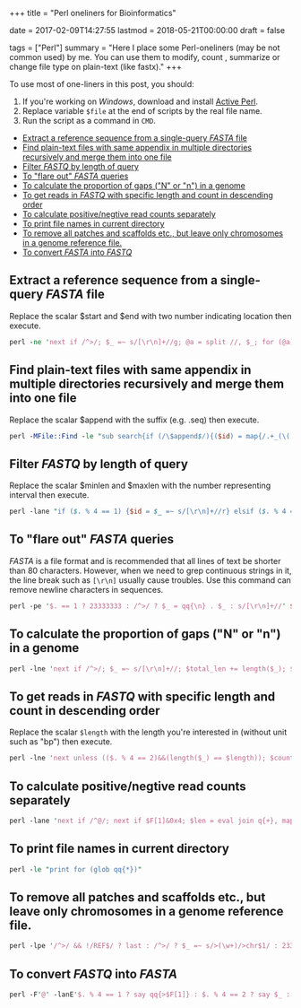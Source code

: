 +++
title = "Perl oneliners for Bioinformatics"

date = 2017-02-09T14:27:55
lastmod = 2018-05-21T00:00:00
draft = false

tags = ["Perl"]
summary = "Here I place some Perl-oneliners (may be not common used) by me. You can use them to modify, count , summarize or change file type on plain-text (like fastx)."
+++

To use most of one-liners in this post, you should:

1. If you're working on *Windows*, download and install [Active Perl](https://www.activestate.com/activeperl/downloads).
2. Replace variable `$file` at the end of scripts by the real file name.
3. Run the script as a command in `CMD`.

- [Extract a reference sequence from a single-query *FASTA* file](#extract-a-reference-sequence-from-a-single-query-fasta-file)
- [Find plain-text files with same appendix in multiple directories recursively and merge them into one file](#find-plain-text-files-with-same-appendix-in-multiple-directories-recursively-and-merge-them-into-one-file)
- [Filter *FASTQ* by length of query](#filter-fastq-by-length-of-query)
- [To "flare out" *FASTA* queries](#to-flare-out-fasta-queries)
- [To calculate the proportion of gaps ("N" or "n") in a genome](#to-calculate-the-proportion-of-gaps-n-or-n-in-a-genome)
- [To get reads in *FASTQ* with specific length and count in descending order](#to-get-reads-in-fastq-with-specific-length-and-count-in-descending-order)
- [To calculate positive/negtive read counts separately](#to-calculate-positivenegtive-read-counts-separately)
- [To print file names in current directory](#to-print-file-names-in-current-directory)
- [To remove all patches and scaffolds etc., but leave only chromosomes in a genome reference file.](#to-remove-all-patches-and-scaffolds-etc-but-leave-only-chromosomes-in-a-genome-reference-file)
- [To convert *FASTA* into *FASTQ*](#to-convert-fasta-into-fastq)

## Extract a reference sequence from a single-query *FASTA* file

Replace the scalar $start and $end with two number indicating location then execute.

```perl
perl -ne 'next if /^>/; $_ =~ s/[\r\n]+//g; @a = split //, $_; for (@a) {$i ++; if(($i >= $start) && ($i <= $end)) {print}}' $file
```

## Find plain-text files with same appendix in multiple directories recursively and merge them into one file

Replace the scalar $append with the suffix (e.g. .seq) then execute.

```perl
perl -MFile::Find -le "sub search{if (/\$append$/){($id) = map{/.+_(\(.+).seq$/} $_; open(SEQ, qq{<}, $File::Find::name) or die qq{Processing:$File::Find::name\n$!\n}; while(<SEQ>) {print MERGE qq{>$id}; print MERGE $_} }} open MERGE, qq{>}, qq{sanger.fa}; find({ wanted => \&search, no_chdir => 1 }, qq{.})" $file
```

## Filter *FASTQ* by length of query

Replace the scalar $minlen and $maxlen with the number representing interval then execute.

```perl
perl -lane "if ($. % 4 == 1) {$id = $_ =~ s/[\r\n]+//r} elsif ($. % 4 == 2) {$seq = $_ =~ s/[\r\n]+//r} elsif ($. % 4 == 3) {$name = $_ =~ s/[\r\n]+//r} else {$qual = $_ =~ s/[\r\n]+//r; print qq{$id\n$seq\n$name\n$qual} if ((length($seq) >= $minlen) && (length($seq) <= $maxlen))}" $file
```

## To "flare out" *FASTA* queries

*FASTA* is a file format and is recommended that all lines of text be shorter than 80 characters.
However, when we need to grep continuous strings in it, the line break such as `[\r\n]` usually cause troubles.
Use this command can remove newline characters in sequences.

```perl
perl -pe '$. == 1 ? 23333333 : /^>/ ? $_ = qq{\n} . $_ : s/[\r\n]+//' $file
```

## To calculate the proportion of gaps ("N" or "n") in a genome

```perl
perl -lne 'next if /^>/; $_ =~ s/[\r\n]+//; $total_len += length($_); $n_count += map{/[nN]/g} $_ }{ END{print qq{Total length: $total_len}; print qq{N count: $n_count}; $n_ratio = $n_count / $total_len; print qq{N ratio: $n_ratio}}' $file
```

## To get reads in *FASTQ* with specific length and count in descending order

Replace the scalar `$length` with the length you're interested in (without unit such as "bp") then execute.

```perl
perl -lne 'next unless (($. % 4 == 2)&&(length($_) == $length)); $count{$_}++; }{ for (sort {$count{$b} <=> $count{$a}} keys %count) {print qq{$_\t$count{$_}}}' $file
```

## To calculate positive/negtive read counts separately

```perl
perl -lane 'next if /^@/; next if $F[1]&0x4; $len = eval join q{+}, map {/(\d+)[MID]/g} $F[5]; $pos{$len} ++ if $F[1] == 0; $neg{$len} ++ if $F[1] == 16 }{ print qq{$_\t$pos{$_}} for (keys %pos); print qq{$_\t-$neg{$_}} for (keys %neg)' $file
```

## To print file names in current directory

```perl
perl -le "print for (glob qq{*})"
```

## To remove all patches and scaffolds etc., but leave only chromosomes in a genome reference file.

```perl
perl -lpe '/^>/ && !/REF$/ ? last : /^>/ ? $_ =~ s/>(\w+)/>chr$1/ : 23333333' $file
```

## To convert *FASTQ* into *FASTA*

```perl
perl -F'@' -lanE'$. % 4 == 1 ? say qq{>$F[1]} : $. % 4 == 2 ? say $_ : $. % 4 == 3 ? qq{Yu Sun is handsome} : 233333333' $file
```